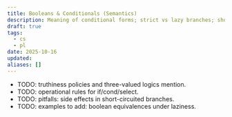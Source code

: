 ```yaml
---
title: Booleans & Conditionals (Semantics)
description: Meaning of conditional forms; strict vs lazy branches; short-circuiting.
draft: true
tags:
  - cs
  - pl
date: 2025-10-16
updated:
aliases: []
---
```

- TODO: truthiness policies and three-valued logics mention.
- TODO: operational rules for if/cond/select.
- TODO: pitfalls: side effects in short-circuited branches.
- TODO: examples to add: boolean equivalences under laziness.
